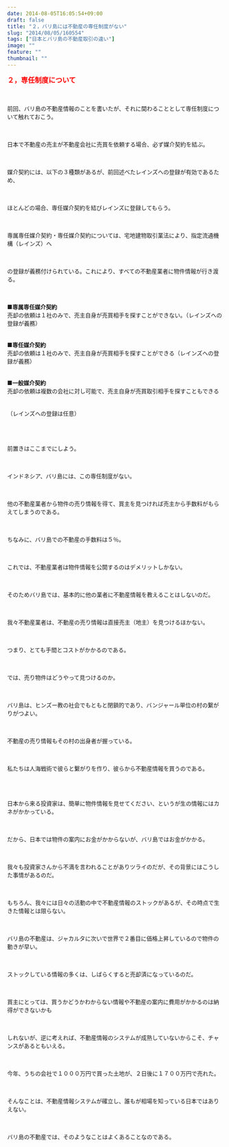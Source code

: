```yaml
---
date: 2014-08-05T16:05:54+09:00
draft: false
title: "２，バリ島には不動産の専任制度がない"
slug: "2014/08/05/160554"
tags: ["日本とバリ島の不動産取引の違い"]
image: ""
feature: ""
thumbnail: ""
---
```

<p><font color="#ff0000" size="3"><strong>２，専任制度について</strong></font></p><br/><p><font size="2">前回、バリ島の不動産情報のことを書いたが、それに関わることとして専任制度について触れておこう。</font></p><br/><p><font size="2">日本で不動産の売主が不動産会社に売買を依頼する場合、必ず媒介契約を結ぶ。</font></p><br/><p><font size="2">媒介契約には、以下の３種類があるが、前回述べたレインズへの登録が有効であるため、</font></p><br/><p><font size="2">ほとんどの場合、専任媒介契約を結びレインズに登録してもらう。</font></p><br/><p><font size="2">専属専任媒介契約・専任媒介契約については、宅地建物取引業法により、指定流通機構（レインズ）へ</font></p><br/><p><font size="2">の登録が義務付けられている。これにより、すべての不動産業者に物件情報が行き渡る。</font></p><br/><p><font size="2">■<strong>専属専任媒介契約</strong><br/>売却の依頼は１社のみで、売主自身が売買相手を探すことができない。（レインズへの登録が義務）</font></p><p><br/><font size="2">■<strong>専任媒介契約</strong><br/>売却の依頼は１社のみで、売主自身が売買相手を探すことができる（レインズへの登録が義務）</font></p><p><br/><font size="2">■<strong>一般媒介契約</strong><br/>売却の依頼は複数の会社に対し可能で、売主自身が売買取引相手を探すこともできる</font></p><p><font size="2">　　　　　　　　　　　　　　　　　　　　　　　　　　　　　　　　　　　　　　（レインズへの登録は任意）</font></p><br/><br/><p><font size="2">前置きはここまでにしよう。</font></p><br/><p><font size="2">インドネシア、バリ島には、この専任制度がない。</font></p><br/><p><font size="2">他の不動産業者から物件の売り情報を得て、買主を見つければ売主から手数料がもらえてしまうのである。</font></p><br/><p><font size="2">ちなみに、バリ島での不動産の手数料は５％。</font></p><br/><p><font size="2">これでは、不動産業者は物件情報を公開するのはデメリットしかない。</font></p><br/><p><font size="2">そのためバリ島では、基本的に他の業者に不動産情報を教えることはしないのだ。</font></p><br/><p><font size="2">我々不動産業者は、不動産の売り情報は直接売主（地主）を見つけるほかない。</font></p><br/><p><font size="2">つまり、とても手間とコストがかかるのである。</font></p><br/><p><font size="2">では、売り物件はどうやって見つけるのか。</font></p><br/><p><font size="2">バリ島は、ヒンズー教の社会でもともと閉鎖的であり、バンジャール単位の村の繋がりがつよい。</font></p><br/><p><font size="2">不動産の売り情報もその村の出身者が握っている。</font></p><br/><p><font size="2">私たちは人海戦術で彼らと繋がりを作り、彼らから不動産情報を買うのである。</font></p><br/><br/><p><font size="2">日本から来る投資家は、簡単に物件情報を見せてください、というが生の情報にはカネがかかっている。</font></p><br/><p><font size="2">だから、日本では物件の案内にお金がかからないが、バリ島ではお金がかかる。</font></p><br/><p><font size="2">我々も投資家さんから不満を言われることがありツライのだが、その背景にはこうした事情があるのだ。</font></p><br/><p><font size="2">もちろん、我々には日々の活動の中で不動産情報のストックがあるが、その時点で生きた情報とは限らない。</font></p><br/><p><font size="2">バリ島の不動産は、ジャカルタに次いで世界で２番目に価格上昇しているので物件の動きが早い。</font></p><br/><p><font size="2">ストックしている情報の多くは、しばらくすると売却済になっているのだ。</font></p><br/><p><font size="2">買主にとっては、買うかどうかわからない情報や不動産の案内に費用がかかるのは納得ができないかも</font></p><br/><p><font size="2">しれないが、逆に考えれば、不動産情報のシステムが成熟していないからこそ、チャンスがあるともいえる。</font></p><br/><p><font size="2">今年、うちの会社で１０００万円で買った土地が、２日後に１７００万円で売れた。</font></p><br/><p><font size="2">そんなことは、不動産情報システムが確立し、誰もが相場を知っている日本ではありえない。</font></p><br/><p><font size="2">バリ島の不動産では、そのようなことはよくあることなのである。</font></p><br/><br/><br/><br/><br/><br/><br/><br/>

